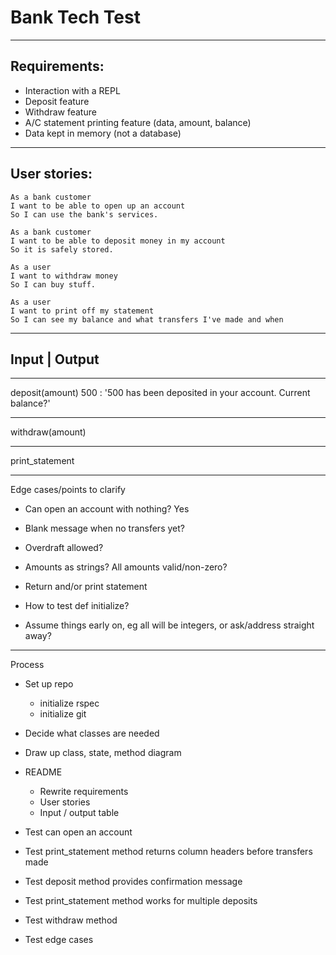 # Bank Tech Test

---------------------------------------------------------

## Requirements:
 - Interaction with a REPL
 - Deposit feature
 - Withdraw feature
 - A/C statement printing feature (data, amount, balance)
 - Data kept in memory (not a database)

---------------------------------------------------------

## User stories:

```
As a bank customer
I want to be able to open up an account
So I can use the bank's services.
```
```
As a bank customer
I want to be able to deposit money in my account
So it is safely stored.
```
```
As a user
I want to withdraw money
So I can buy stuff.
```
```
As a user
I want to print off my statement
So I can see my balance and what transfers I've made and when
```

---------------------------------------------------------


## Input | Output

-----
deposit(amount)
500 : '500 has been deposited in your account. Current balance?'

----
withdraw(amount)




-----
print_statement


---------------------------------------------------------
Edge cases/points to clarify

- Can open an account with nothing? Yes

- Blank message when no transfers yet?

- Overdraft allowed?

- Amounts as strings? All amounts valid/non-zero?

- Return and/or print statement

- How to test def initialize?
- Assume things early on, eg all will be integers, or ask/address straight away?


---------------------------------------------------------

Process
- Set up repo
    - initialize rspec
    - initialize git
- Decide what classes are needed
- Draw up class, state, method diagram
- README
    - Rewrite requirements
    - User stories
    - Input / output table
- Test can open an account
- Test print_statement method returns column headers before transfers made
- Test deposit method provides confirmation message
- Test print_statement method works for multiple deposits
- Test withdraw method


- Test edge cases